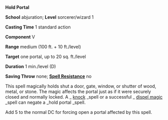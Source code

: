  **Hold Portal**

**School** abjuration; **Level** sorcerer/wizard 1

**Casting Time** 1 standard action

**Component** V

**Range** medium (100 ft. + 10 ft./level)

**Target** one portal, up to 20 sq. ft./level

**Duration** 1 min./level (D)

**Saving Throw** none; **[Spell Resistance](../glossary.md#_spell-resistance)** no

This spell magically holds shut a door, gate, window, or shutter of wood, metal, or stone. The magic affects the portal just as if it were securely closed and normally locked. A _ [knock](knock.md#_knock) _spell or a successful _ [dispel magic](dispelMagic.md#_dispel-magic) _spell can negate a _hold portal _spell.

Add 5 to the normal DC for forcing open a portal affected by this spell.

